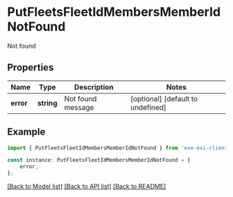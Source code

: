 # PutFleetsFleetIdMembersMemberIdNotFound

Not found

## Properties

Name | Type | Description | Notes
------------ | ------------- | ------------- | -------------
**error** | **string** | Not found message | [optional] [default to undefined]

## Example

```typescript
import { PutFleetsFleetIdMembersMemberIdNotFound } from 'eve-esi-client-ts';

const instance: PutFleetsFleetIdMembersMemberIdNotFound = {
    error,
};
```

[[Back to Model list]](../README.md#documentation-for-models) [[Back to API list]](../README.md#documentation-for-api-endpoints) [[Back to README]](../README.md)
